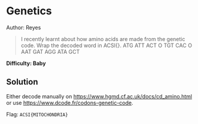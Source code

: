 # Genetics

Author: Reyes

> I recently learnt about how amino acids are made from the genetic code. Wrap the decoded word in ACSI{}.
> ATG ATT ACT O TGT CAC O AAT GAT AGG ATA GCT

**Difficulty: Baby**

## Solution

Either decode manually on https://www.hgmd.cf.ac.uk/docs/cd_amino.html or use https://www.dcode.fr/codons-genetic-code.

Flag: `ACSI{MITOCHONDRIA}`